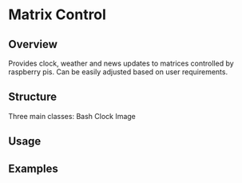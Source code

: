 # Matrix Control

## Overview
Provides clock, weather and news updates to matrices controlled by raspberry pis.
Can be easily adjusted based on user requirements.

## Structure
Three main classes:
Bash
Clock
Image

## Usage

## Examples


